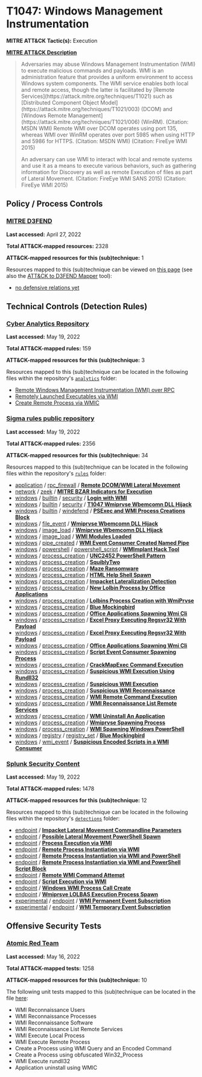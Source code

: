 # T1047: Windows Management Instrumentation
**MITRE ATT&CK Tactic(s):** Execution

**[MITRE ATT&CK Description](https://attack.mitre.org/techniques/T1047)**
<blockquote>Adversaries may abuse Windows Management Instrumentation (WMI) to execute malicious commands and payloads. WMI is an administration feature that provides a uniform environment to access Windows system components. The WMI service enables both local and remote access, though the latter is facilitated by [Remote Services](https://attack.mitre.org/techniques/T1021) such as [Distributed Component Object Model](https://attack.mitre.org/techniques/T1021/003) (DCOM) and [Windows Remote Management](https://attack.mitre.org/techniques/T1021/006) (WinRM). (Citation: MSDN WMI) Remote WMI over DCOM operates using port 135, whereas WMI over WinRM operates over port 5985 when using HTTP and 5986 for HTTPS. (Citation: MSDN WMI) (Citation: FireEye WMI 2015)

An adversary can use WMI to interact with local and remote systems and use it as a means to execute various behaviors, such as gathering information for Discovery as well as remote Execution of files as part of Lateral Movement. (Citation: FireEye WMI SANS 2015) (Citation: FireEye WMI 2015)</blockquote>

## Policy / Process Controls
### [MITRE D3FEND](https://d3fend.mitre.org/)
**Last accessed:** April 27, 2022

**Total ATT&CK-mapped resources:** 2328

**ATT&CK-mapped resources for this (sub)technique:** 1

Resources mapped to this (sub)technique can be viewed on [this page](https://d3fend.mitre.org/) (see also the [ATT&CK to D3FEND Mapper](https://d3fend.mitre.org/tools/attack-mapper) tool):

* [no defensive relations yet](https://d3fend.mitre.org/techniques/d3f:nodefensiverelationsyet)

## Technical Controls (Detection Rules)
### [Cyber Analytics Repository](https://car.mitre.org)
**Last accessed:** May 19, 2022

**Total ATT&CK-mapped rules:** 159

**ATT&CK-mapped resources for this (sub)technique:** 3

Resources mapped to this (sub)technique can be located in the following files within the repository's <code>[analytics](https://github.com/mitre-attack/car/blob/master/analytics)</code> folder:

* [Remote Windows Management Instrumentation (WMI) over RPC](https://github.com/mitre-attack/car/tree/master/analytics/CAR-2014-11-007.yaml)
* [Remotely Launched Executables via WMI](https://github.com/mitre-attack/car/tree/master/analytics/CAR-2014-12-001.yaml)
* [Create Remote Process via WMIC](https://github.com/mitre-attack/car/tree/master/analytics/CAR-2016-03-002.yaml)

### [Sigma rules public repository](https://github.com/SigmaHQ/sigma)
**Last accessed:** May 19, 2022

**Total ATT&CK-mapped rules:** 2356

**ATT&CK-mapped resources for this (sub)technique:** 34

Resources mapped to this (sub)technique can be located in the following files within the repository's <code>[rules](https://github.com/SigmaHQ/sigma/tree/master/rules)</code> folder:

* [application](https://github.com/SigmaHQ/sigma/tree/master/rules/application/) / [rpc_firewall](https://github.com/SigmaHQ/sigma/tree/master/rules/application/rpc_firewall/) / **[Remote DCOM/WMI Lateral Movement](https://github.com/SigmaHQ/sigma/blob/master/rules/application/rpc_firewall/rpc_firewall_remote_dcom_or_wmi.yml)**
* [network](https://github.com/SigmaHQ/sigma/tree/master/rules/network/) / [zeek](https://github.com/SigmaHQ/sigma/tree/master/rules/network/zeek/) / **[MITRE BZAR Indicators for Execution](https://github.com/SigmaHQ/sigma/blob/master/rules/network/zeek/zeek_dce_rpc_mitre_bzar_execution.yml)**
* [windows](https://github.com/SigmaHQ/sigma/tree/master/rules/windows/) / [builtin](https://github.com/SigmaHQ/sigma/tree/master/rules/windows/builtin/) / [security](https://github.com/SigmaHQ/sigma/tree/master/rules/windows/builtin/security/) / **[Login with WMI](https://github.com/SigmaHQ/sigma/blob/master/rules/windows/builtin/security/win_susp_wmi_login.yml)**
* [windows](https://github.com/SigmaHQ/sigma/tree/master/rules/windows/) / [builtin](https://github.com/SigmaHQ/sigma/tree/master/rules/windows/builtin/) / [security](https://github.com/SigmaHQ/sigma/tree/master/rules/windows/builtin/security/) / **[T1047 Wmiprvse Wbemcomn DLL Hijack](https://github.com/SigmaHQ/sigma/blob/master/rules/windows/builtin/security/win_wmiprvse_wbemcomn_dll_hijack.yml)**
* [windows](https://github.com/SigmaHQ/sigma/tree/master/rules/windows/) / [builtin](https://github.com/SigmaHQ/sigma/tree/master/rules/windows/builtin/) / [windefend](https://github.com/SigmaHQ/sigma/tree/master/rules/windows/builtin/windefend/) / **[PSExec and WMI Process Creations Block](https://github.com/SigmaHQ/sigma/blob/master/rules/windows/builtin/windefend/win_defender_psexec_wmi_asr.yml)**
* [windows](https://github.com/SigmaHQ/sigma/tree/master/rules/windows/) / [file_event](https://github.com/SigmaHQ/sigma/tree/master/rules/windows/file_event/) / **[Wmiprvse Wbemcomn DLL Hijack](https://github.com/SigmaHQ/sigma/blob/master/rules/windows/file_event/file_event_win_wmiprvse_wbemcomn_dll_hijack.yml)**
* [windows](https://github.com/SigmaHQ/sigma/tree/master/rules/windows/) / [image_load](https://github.com/SigmaHQ/sigma/tree/master/rules/windows/image_load/) / **[Wmiprvse Wbemcomn DLL Hijack](https://github.com/SigmaHQ/sigma/blob/master/rules/windows/image_load/image_load_wmiprvse_wbemcomn_dll_hijack.yml)**
* [windows](https://github.com/SigmaHQ/sigma/tree/master/rules/windows/) / [image_load](https://github.com/SigmaHQ/sigma/tree/master/rules/windows/image_load/) / **[WMI Modules Loaded](https://github.com/SigmaHQ/sigma/blob/master/rules/windows/image_load/image_load_wmi_module_load.yml)**
* [windows](https://github.com/SigmaHQ/sigma/tree/master/rules/windows/) / [pipe_created](https://github.com/SigmaHQ/sigma/tree/master/rules/windows/pipe_created/) / **[WMI Event Consumer Created Named Pipe](https://github.com/SigmaHQ/sigma/blob/master/rules/windows/pipe_created/pipe_created_susp_wmi_consumer_namedpipe.yml)**
* [windows](https://github.com/SigmaHQ/sigma/tree/master/rules/windows/) / [powershell](https://github.com/SigmaHQ/sigma/tree/master/rules/windows/powershell/) / [powershell_script](https://github.com/SigmaHQ/sigma/tree/master/rules/windows/powershell/powershell_script/) / **[WMImplant Hack Tool](https://github.com/SigmaHQ/sigma/blob/master/rules/windows/powershell/powershell_script/posh_ps_wmimplant.yml)**
* [windows](https://github.com/SigmaHQ/sigma/tree/master/rules/windows/) / [process_creation](https://github.com/SigmaHQ/sigma/tree/master/rules/windows/process_creation/) / **[UNC2452 PowerShell Pattern](https://github.com/SigmaHQ/sigma/blob/master/rules/windows/process_creation/proc_creation_win_apt_unc2452_ps.yml)**
* [windows](https://github.com/SigmaHQ/sigma/tree/master/rules/windows/) / [process_creation](https://github.com/SigmaHQ/sigma/tree/master/rules/windows/process_creation/) / **[SquiblyTwo](https://github.com/SigmaHQ/sigma/blob/master/rules/windows/process_creation/proc_creation_win_bypass_squiblytwo.yml)**
* [windows](https://github.com/SigmaHQ/sigma/tree/master/rules/windows/) / [process_creation](https://github.com/SigmaHQ/sigma/tree/master/rules/windows/process_creation/) / **[Maze Ransomware](https://github.com/SigmaHQ/sigma/blob/master/rules/windows/process_creation/proc_creation_win_crime_maze_ransomware.yml)**
* [windows](https://github.com/SigmaHQ/sigma/tree/master/rules/windows/) / [process_creation](https://github.com/SigmaHQ/sigma/tree/master/rules/windows/process_creation/) / **[HTML Help Shell Spawn](https://github.com/SigmaHQ/sigma/blob/master/rules/windows/process_creation/proc_creation_win_html_help_spawn.yml)**
* [windows](https://github.com/SigmaHQ/sigma/tree/master/rules/windows/) / [process_creation](https://github.com/SigmaHQ/sigma/tree/master/rules/windows/process_creation/) / **[Impacket Lateralization Detection](https://github.com/SigmaHQ/sigma/blob/master/rules/windows/process_creation/proc_creation_win_impacket_lateralization.yml)**
* [windows](https://github.com/SigmaHQ/sigma/tree/master/rules/windows/) / [process_creation](https://github.com/SigmaHQ/sigma/tree/master/rules/windows/process_creation/) / **[New Lolbin Process by Office Applications](https://github.com/SigmaHQ/sigma/blob/master/rules/windows/process_creation/proc_creation_win_lolbins_by_office_applications.yml)**
* [windows](https://github.com/SigmaHQ/sigma/tree/master/rules/windows/) / [process_creation](https://github.com/SigmaHQ/sigma/tree/master/rules/windows/process_creation/) / **[Lolbins Process Creation with WmiPrvse](https://github.com/SigmaHQ/sigma/blob/master/rules/windows/process_creation/proc_creation_win_lolbins_with_wmiprvse_parent_process.yml)**
* [windows](https://github.com/SigmaHQ/sigma/tree/master/rules/windows/) / [process_creation](https://github.com/SigmaHQ/sigma/tree/master/rules/windows/process_creation/) / **[Blue Mockingbird](https://github.com/SigmaHQ/sigma/blob/master/rules/windows/process_creation/proc_creation_win_mal_blue_mockingbird.yml)**
* [windows](https://github.com/SigmaHQ/sigma/tree/master/rules/windows/) / [process_creation](https://github.com/SigmaHQ/sigma/tree/master/rules/windows/process_creation/) / **[Office Applications Spawning Wmi Cli](https://github.com/SigmaHQ/sigma/blob/master/rules/windows/process_creation/proc_creation_win_office_applications_spawning_wmi_commandline.yml)**
* [windows](https://github.com/SigmaHQ/sigma/tree/master/rules/windows/) / [process_creation](https://github.com/SigmaHQ/sigma/tree/master/rules/windows/process_creation/) / **[Excel Proxy Executing Regsvr32 With Payload](https://github.com/SigmaHQ/sigma/blob/master/rules/windows/process_creation/proc_creation_win_office_from_proxy_executing_regsvr32_payload.yml)**
* [windows](https://github.com/SigmaHQ/sigma/tree/master/rules/windows/) / [process_creation](https://github.com/SigmaHQ/sigma/tree/master/rules/windows/process_creation/) / **[Excel Proxy Executing Regsvr32 With Payload](https://github.com/SigmaHQ/sigma/blob/master/rules/windows/process_creation/proc_creation_win_office_from_proxy_executing_regsvr32_payload2.yml)**
* [windows](https://github.com/SigmaHQ/sigma/tree/master/rules/windows/) / [process_creation](https://github.com/SigmaHQ/sigma/tree/master/rules/windows/process_creation/) / **[Office Applications Spawning Wmi Cli](https://github.com/SigmaHQ/sigma/blob/master/rules/windows/process_creation/proc_creation_win_office_spawning_wmi_commandline.yml)**
* [windows](https://github.com/SigmaHQ/sigma/tree/master/rules/windows/) / [process_creation](https://github.com/SigmaHQ/sigma/tree/master/rules/windows/process_creation/) / **[Script Event Consumer Spawning Process](https://github.com/SigmaHQ/sigma/blob/master/rules/windows/process_creation/proc_creation_win_script_event_consumer_spawn.yml)**
* [windows](https://github.com/SigmaHQ/sigma/tree/master/rules/windows/) / [process_creation](https://github.com/SigmaHQ/sigma/tree/master/rules/windows/process_creation/) / **[CrackMapExec Command Execution](https://github.com/SigmaHQ/sigma/blob/master/rules/windows/process_creation/proc_creation_win_susp_crackmapexec_execution.yml)**
* [windows](https://github.com/SigmaHQ/sigma/tree/master/rules/windows/) / [process_creation](https://github.com/SigmaHQ/sigma/tree/master/rules/windows/process_creation/) / **[Suspicious WMI Execution Using Rundll32](https://github.com/SigmaHQ/sigma/blob/master/rules/windows/process_creation/proc_creation_win_susp_wmic_proc_create_rundll32.yml)**
* [windows](https://github.com/SigmaHQ/sigma/tree/master/rules/windows/) / [process_creation](https://github.com/SigmaHQ/sigma/tree/master/rules/windows/process_creation/) / **[Suspicious WMI Execution](https://github.com/SigmaHQ/sigma/blob/master/rules/windows/process_creation/proc_creation_win_susp_wmi_execution.yml)**
* [windows](https://github.com/SigmaHQ/sigma/tree/master/rules/windows/) / [process_creation](https://github.com/SigmaHQ/sigma/tree/master/rules/windows/process_creation/) / **[Suspicious WMI Reconnaissance](https://github.com/SigmaHQ/sigma/blob/master/rules/windows/process_creation/proc_creation_win_wmic_reconnaissance.yml)**
* [windows](https://github.com/SigmaHQ/sigma/tree/master/rules/windows/) / [process_creation](https://github.com/SigmaHQ/sigma/tree/master/rules/windows/process_creation/) / **[WMI Remote Command Execution](https://github.com/SigmaHQ/sigma/blob/master/rules/windows/process_creation/proc_creation_win_wmic_remote_command.yml)**
* [windows](https://github.com/SigmaHQ/sigma/tree/master/rules/windows/) / [process_creation](https://github.com/SigmaHQ/sigma/tree/master/rules/windows/process_creation/) / **[WMI Reconnaissance List Remote Services](https://github.com/SigmaHQ/sigma/blob/master/rules/windows/process_creation/proc_creation_win_wmic_remote_service.yml)**
* [windows](https://github.com/SigmaHQ/sigma/tree/master/rules/windows/) / [process_creation](https://github.com/SigmaHQ/sigma/tree/master/rules/windows/process_creation/) / **[WMI Uninstall An Application](https://github.com/SigmaHQ/sigma/blob/master/rules/windows/process_creation/proc_creation_win_wmic_remove_application.yml)**
* [windows](https://github.com/SigmaHQ/sigma/tree/master/rules/windows/) / [process_creation](https://github.com/SigmaHQ/sigma/tree/master/rules/windows/process_creation/) / **[Wmiprvse Spawning Process](https://github.com/SigmaHQ/sigma/blob/master/rules/windows/process_creation/proc_creation_win_wmiprvse_spawning_process.yml)**
* [windows](https://github.com/SigmaHQ/sigma/tree/master/rules/windows/) / [process_creation](https://github.com/SigmaHQ/sigma/tree/master/rules/windows/process_creation/) / **[WMI Spawning Windows PowerShell](https://github.com/SigmaHQ/sigma/blob/master/rules/windows/process_creation/proc_creation_win_wmi_spwns_powershell.yml)**
* [windows](https://github.com/SigmaHQ/sigma/tree/master/rules/windows/) / [registry](https://github.com/SigmaHQ/sigma/tree/master/rules/windows/registry/) / [registry_set](https://github.com/SigmaHQ/sigma/tree/master/rules/windows/registry/registry_set/) / **[Blue Mockingbird](https://github.com/SigmaHQ/sigma/blob/master/rules/windows/registry/registry_set/registry_set_mal_blue_mockingbird.yml)**
* [windows](https://github.com/SigmaHQ/sigma/tree/master/rules/windows/) / [wmi_event](https://github.com/SigmaHQ/sigma/tree/master/rules/windows/wmi_event/) / **[Suspicious Encoded Scripts in a WMI Consumer](https://github.com/SigmaHQ/sigma/blob/master/rules/windows/wmi_event/sysmon_wmi_susp_encoded_scripts.yml)**

### [Splunk Security Content](https://github.com/splunk/security_content)
**Last accessed:** May 19, 2022

**Total ATT&CK-mapped rules:** 1478

**ATT&CK-mapped resources for this (sub)technique:** 12

Resources mapped to this (sub)technique can be located in the following files within the repository's <code>[detections](https://github.com/splunk/security_content/tree/develop/detections)</code> folder:

* [endpoint](https://github.com/splunk/security_content/tree/develop/detections/endpoint/) / **[Impacket Lateral Movement Commandline Parameters](https://github.com/splunk/security_content/blob/develop/detections/endpoint/impacket_lateral_movement_commandline_parameters.yml)**
* [endpoint](https://github.com/splunk/security_content/tree/develop/detections/endpoint/) / **[Possible Lateral Movement PowerShell Spawn](https://github.com/splunk/security_content/blob/develop/detections/endpoint/possible_lateral_movement_powershell_spawn.yml)**
* [endpoint](https://github.com/splunk/security_content/tree/develop/detections/endpoint/) / **[Process Execution via WMI](https://github.com/splunk/security_content/blob/develop/detections/endpoint/process_execution_via_wmi.yml)**
* [endpoint](https://github.com/splunk/security_content/tree/develop/detections/endpoint/) / **[Remote Process Instantiation via WMI](https://github.com/splunk/security_content/blob/develop/detections/endpoint/remote_process_instantiation_via_wmi.yml)**
* [endpoint](https://github.com/splunk/security_content/tree/develop/detections/endpoint/) / **[Remote Process Instantiation via WMI and PowerShell](https://github.com/splunk/security_content/blob/develop/detections/endpoint/remote_process_instantiation_via_wmi_and_powershell.yml)**
* [endpoint](https://github.com/splunk/security_content/tree/develop/detections/endpoint/) / **[Remote Process Instantiation via WMI and PowerShell Script Block](https://github.com/splunk/security_content/blob/develop/detections/endpoint/remote_process_instantiation_via_wmi_and_powershell_script_block.yml)**
* [endpoint](https://github.com/splunk/security_content/tree/develop/detections/endpoint/) / **[Remote WMI Command Attempt](https://github.com/splunk/security_content/blob/develop/detections/endpoint/remote_wmi_command_attempt.yml)**
* [endpoint](https://github.com/splunk/security_content/tree/develop/detections/endpoint/) / **[Script Execution via WMI](https://github.com/splunk/security_content/blob/develop/detections/endpoint/script_execution_via_wmi.yml)**
* [endpoint](https://github.com/splunk/security_content/tree/develop/detections/endpoint/) / **[Windows WMI Process Call Create](https://github.com/splunk/security_content/blob/develop/detections/endpoint/windows_wmi_process_call_create.yml)**
* [endpoint](https://github.com/splunk/security_content/tree/develop/detections/endpoint/) / **[Wmiprsve LOLBAS Execution Process Spawn](https://github.com/splunk/security_content/blob/develop/detections/endpoint/wmiprsve_exe_lolbas_execution_process_spawn.yml)**
* [experimental](https://github.com/splunk/security_content/tree/develop/detections/experimental/) / [endpoint](https://github.com/splunk/security_content/tree/develop/detections/experimental/endpoint/) / **[WMI Permanent Event Subscription](https://github.com/splunk/security_content/blob/develop/detections/experimental/endpoint/wmi_permanent_event_subscription.yml)**
* [experimental](https://github.com/splunk/security_content/tree/develop/detections/experimental/) / [endpoint](https://github.com/splunk/security_content/tree/develop/detections/experimental/endpoint/) / **[WMI Temporary Event Subscription](https://github.com/splunk/security_content/blob/develop/detections/experimental/endpoint/wmi_temporary_event_subscription.yml)**


## Offensive Security Tests
### [Atomic Red Team](https://github.com/redcanaryco/atomic-red-team)
**Last accessed:** May 16, 2022

**Total ATT&CK-mapped tests:** 1258

**ATT&CK-mapped resources for this (sub)technique:** 10

The following unit tests mapped to this (sub)technique can be located in the file [here](https://github.com/redcanaryco/atomic-red-team/tree/master/atomics/T1047/T1047.yaml):

* WMI Reconnaissance Users
* WMI Reconnaissance Processes
* WMI Reconnaissance Software
* WMI Reconnaissance List Remote Services
* WMI Execute Local Process
* WMI Execute Remote Process
* Create a Process using WMI Query and an Encoded Command
* Create a Process using obfuscated Win32_Process
* WMI Execute rundll32
* Application uninstall using WMIC

